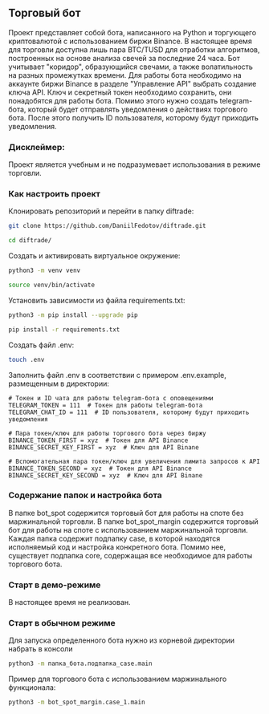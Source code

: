 ## Торговый бот
Проект представляет собой бота, написанного на Python и торгующего криптовалютой с использованием биржи Binance.
В настоящее время для торговли доступна лишь пара BTC/TUSD для отработки алгоритмов, построенных на основе анализа
свечей за последние 24 часа. Бот учитывает "коридор", образующийся свечами, а также волатильность на разных промежутках
времени. Для работы бота необходимо на аккаунте биржи Binance в разделе "Управление API" выбрать создание ключа API.
Ключ и секретный токен необходимо сохранить, они понадобятся для работы бота. Помимо этого нужно создать telegram-бота,
который будет отправлять уведомления о действиях торгового бота. После этого получить ID пользователя, 
которому будут приходить уведомления.

### Дисклеймер:
Проект является учебным и не подразумевает использования в режиме торговли.

### Как настроить проект
Клонировать репозиторий и перейти в папку diftrade:
```sh
git clone https://github.com/DaniilFedotov/diftrade.git
```
```sh
cd diftrade/
```

Создать и активировать виртуальное окружение:
```sh
python3 -m venv venv
```
```sh
source venv/bin/activate
```

Установить зависимости из файла requirements.txt:
```sh
python3 -m pip install --upgrade pip
```
```sh
pip install -r requirements.txt
```

Создать файл .env:
```sh
touch .env
```

Заполнить файл .env в соответствии с примером .env.example, размещенным в директории:
```
# Токен и ID чата для работы telegram-бота с оповещениями
TELEGRAM_TOKEN = 111  # Токен для работы telegram-бота
TELEGRAM_CHAT_ID = 111  # ID пользователя, которому будут приходить уведомления

# Пара токен/ключ для работы торгового бота через биржу
BINANCE_TOKEN_FIRST = xyz  # Токен для API Binance
BINANCE_SECRET_KEY_FIRST = xyz  # Ключ для API Binane

# Вспомогательная пара токен/ключ для увеличения лимита запросов к API
BINANCE_TOKEN_SECOND = xyz  # Токен для API Binance
BINANCE_SECRET_KEY_SECOND = xyz  # Ключ для API Binane
```

### Содержание папок и настройка бота
В папке bot_spot содержится торговый бот для работы на споте без маржинальной торговли. В папке bot_spot_margin
содержится торговый бот для работы на споте с использованием маржинальной торговли. Каждая папка содержит подпапку case,
в которой находятся исполняемый код и настройка конкретного бота. Помимо нее, существует подпапка core, содержащая все
необходимое для работы торгового бота.

### Старт в демо-режиме
В настоящее время не реализован.

### Старт в обычном режиме
Для запуска определенного бота нужно из корневой директории набрать в консоли
```sh
python3 -m папка_бота.подпапка_case.main
```
Пример для торгового бота с использованием маржинального функционала:
```sh
python3 -m bot_spot_margin.case_1.main
```